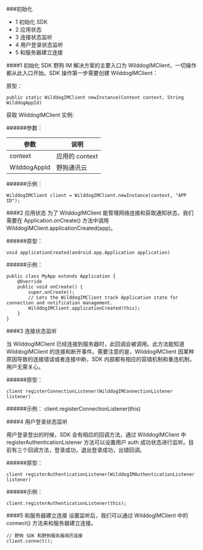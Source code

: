 
###初始化
* 1 初始化 SDK
* 2 应用状态
* 3 连接状态监听
* 4 用户登录状态监听
* 5 和服务器建立连接

####1 初始化 SDK
野狗 IM 解决方案的主要入口为 WilddogIMClient，一切操作都从此入口开始。SDK 操作第一步需要创建 WilddogIMClient：

原型：

	public static WilddogIMClient newInstance(Context context, String WilddogAppId)
  
获取 WilddogIMClient 实例:

######参数：

参数 | 说明
-----|------
context | 应用的 context
WilddogAppId | 野狗通讯云 

######示例：

	WilddogIMClient client = WilddogIMClient.newInstance(context, "APP ID");
	
####2 应用状态
为了 WilddogIMClient 能管理网络连接和获取通知状态，我们需要在 Application.onCreate() 方法中调用 WilddogIMClient.applicationCreated(app)。

######原型：

	void applicationCreated(android.app.Application application)
	
######示例：

```
public class MyApp extends Application {
    @Override
    public void onCreate() {
        super.onCreate();
        // Lets the WilddogIMClient track Application state for connection and notification management.
        WilddogIMClient.applicationCreated(this);
    }
}
```
####3 连接状态监听

当 WilddogIMClient 已经连接到服务器时，此回调会被调用。此方法能知道 WilddogIMClient 的连接和断开事件。需要注意的是，WilddogIMClient 因某种原因导致的连接错误或者连接中断，SDK 内部都有相应的容错机制和重连机制，用户无需关心。

######原型：

	client registerConnectionListener(WilddogIMConnectionListener listener)
	
######示例：
	client.registerConnectionListener(this)
	
####4 用户登录状态监听

用户登录登出的时候，SDK 会有相应的回调方法，通过 WilddogIMClient 中 registerAuthenticationListener 方法可以设置用户 auth 成功状态进行监听。目前有三个回调方法，登录成功，退出登录成功，出错回调。

######原型：

	client registerAuthenticationListener(WilddogIMAuthenticationListener listener)
	
######示例：

	client.registerAuthenticationListener(this);
	
####5 和服务器建立连接
设置监听后，我们可以通过 WilddogIMClient 中的 connect() 方法来和服务器建立连接。

	// 野狗 SDK 和野狗服务器简历连接
	client.connect();
